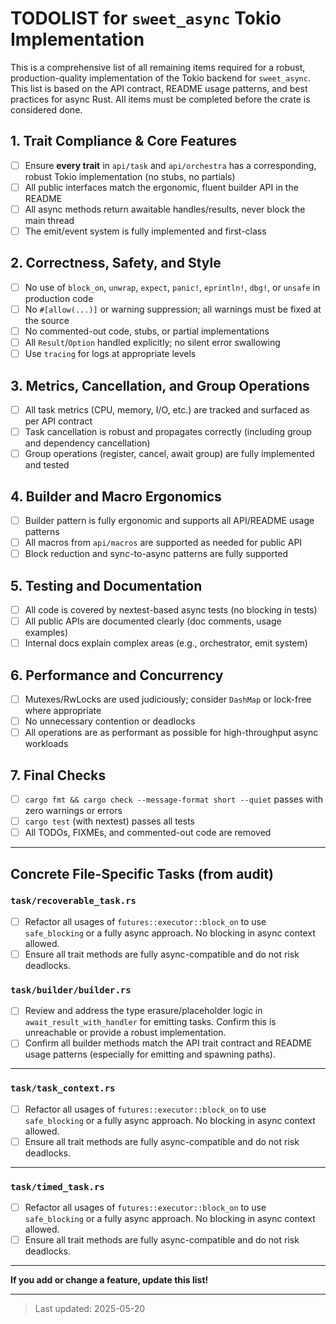 # TODOLIST for `sweet_async` Tokio Implementation

This is a comprehensive list of all remaining items required for a robust, production-quality implementation of the Tokio backend for `sweet_async`. This list is based on the API contract, README usage patterns, and best practices for async Rust. All items must be completed before the crate is considered done. 

## 1. Trait Compliance & Core Features
- [ ] Ensure **every trait** in `api/task` and `api/orchestra` has a corresponding, robust Tokio implementation (no stubs, no partials)
- [ ] All public interfaces match the ergonomic, fluent builder API in the README
- [ ] All async methods return awaitable handles/results, never block the main thread
- [ ] The emit/event system is fully implemented and first-class

## 2. Correctness, Safety, and Style
- [ ] No use of `block_on`, `unwrap`, `expect`, `panic!`, `eprintln!`, `dbg!`, or `unsafe` in production code
- [ ] No `#[allow(...)]` or warning suppression; all warnings must be fixed at the source
- [ ] No commented-out code, stubs, or partial implementations
- [ ] All `Result`/`Option` handled explicitly; no silent error swallowing
- [ ] Use `tracing` for logs at appropriate levels

## 3. Metrics, Cancellation, and Group Operations
- [ ] All task metrics (CPU, memory, I/O, etc.) are tracked and surfaced as per API contract
- [ ] Task cancellation is robust and propagates correctly (including group and dependency cancellation)
- [ ] Group operations (register, cancel, await group) are fully implemented and tested

## 4. Builder and Macro Ergonomics
- [ ] Builder pattern is fully ergonomic and supports all API/README usage patterns
- [ ] All macros from `api/macros` are supported as needed for public API
- [ ] Block reduction and sync-to-async patterns are fully supported

## 5. Testing and Documentation
- [ ] All code is covered by nextest-based async tests (no blocking in tests)
- [ ] All public APIs are documented clearly (doc comments, usage examples)
- [ ] Internal docs explain complex areas (e.g., orchestrator, emit system)

## 6. Performance and Concurrency
- [ ] Mutexes/RwLocks are used judiciously; consider `DashMap` or lock-free where appropriate
- [ ] No unnecessary contention or deadlocks
- [ ] All operations are as performant as possible for high-throughput async workloads

## 7. Final Checks
- [ ] `cargo fmt && cargo check --message-format short --quiet` passes with zero warnings or errors
- [ ] `cargo test` (with nextest) passes all tests
- [ ] All TODOs, FIXMEs, and commented-out code are removed

---

## Concrete File-Specific Tasks (from audit)

### `task/recoverable_task.rs`
- [ ] Refactor all usages of `futures::executor::block_on` to use `safe_blocking` or a fully async approach. No blocking in async context allowed.
- [ ] Ensure all trait methods are fully async-compatible and do not risk deadlocks.

### `task/builder/builder.rs`
- [ ] Review and address the type erasure/placeholder logic in `await_result_with_handler` for emitting tasks. Confirm this is unreachable or provide a robust implementation.
- [ ] Confirm all builder methods match the API trait contract and README usage patterns (especially for emitting and spawning paths).

---

### `task/task_context.rs`
- [ ] Refactor all usages of `futures::executor::block_on` to use `safe_blocking` or a fully async approach. No blocking in async context allowed.
- [ ] Ensure all trait methods are fully async-compatible and do not risk deadlocks.

---

### `task/timed_task.rs`
- [ ] Refactor all usages of `futures::executor::block_on` to use `safe_blocking` or a fully async approach. No blocking in async context allowed.
- [ ] Ensure all trait methods are fully async-compatible and do not risk deadlocks.

---

**If you add or change a feature, update this list!**

---

> Last updated: 2025-05-20
